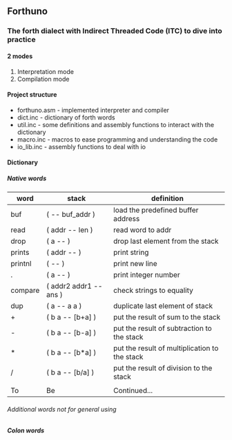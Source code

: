 ## Forthuno
### The forth dialect with Indirect Threaded Code (ITC) to dive into practice

#### 2 modes
1. Interpretation mode
1. Compilation mode

#### Project structure
* forthuno.asm - implemented interpreter and compiler
* dict.inc - dictionary of forth words
* util.inc - some definitions and assembly functions to interact with the dictionary
* macro.inc - macros to ease programming and understanding the code
* io_lib.inc - assembly functions to deal with io

#### Dictionary
##### Native words
| word | stack | definition |
|-|-|-|
| buf | (  -- buf_addr ) | load the predefined buffer address |
| read | ( addr -- len ) | read word to addr |
| drop | ( a --  ) | drop last element from the stack |
| prints | ( addr --  ) | print string |
| printnl | (  --  ) | print new line |
| . | ( a --  ) | print integer number |
| compare | ( addr2 addr1 -- ans ) | check strings to equality |
| dup | ( a -- a a ) | duplicate last element of stack |
| + | ( b a -- [b+a] ) | put the result of sum to the stack |
| - | ( b a -- [b-a] ) | put the result of subtraction to the stack |
| * | ( b a -- [b*a] ) | put the result of multiplication to the stack |
| / | ( b a -- [b/a] ) | put the result of division to the stack |
|  |  |  |
| To | Be | Continued... |

###### Additional words not for general using

##### Colon words
